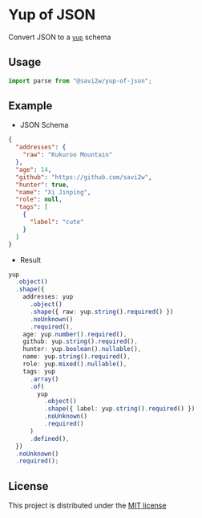 # Yup of JSON

Convert JSON to a [`yup`](https://github.com/jquense/yup) schema

## Usage

```typescript
import parse from "@savi2w/yup-of-json";
```

## Example

- JSON Schema

```json
{
  "addresses": {
    "raw": "Kukuroo Mountain"
  },
  "age": 14,
  "github": "https://github.com/savi2w",
  "hunter": true,
  "name": "Xi Jinping",
  "role": null,
  "tags": [
    {
      "label": "cute"
    }
  ]
}
```

- Result

```typescript
yup
  .object()
  .shape({
    addresses: yup
      .object()
      .shape({ raw: yup.string().required() })
      .noUnknown()
      .required(),
    age: yup.number().required(),
    github: yup.string().required(),
    hunter: yup.boolean().nullable(),
    name: yup.string().required(),
    role: yup.mixed().nullable(),
    tags: yup
      .array()
      .of(
        yup
          .object()
          .shape({ label: yup.string().required() })
          .noUnknown()
          .required()
      )
      .defined(),
  })
  .noUnknown()
  .required();
```

## License

This project is distributed under the [MIT license](LICENSE)

